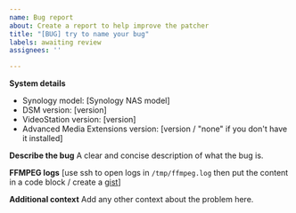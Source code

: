 ```yaml
---
name: Bug report
about: Create a report to help improve the patcher
title: "[BUG] try to name your bug"
labels: awaiting review
assignees: ''

---
```


**System details**
- Synology model: [Synology NAS model]
- DSM version: [version]
- VideoStation version: [version]
- Advanced Media Extensions version: [version / "none" if you don't have it installed]

**Describe the bug**
A clear and concise description of what the bug is.

**FFMPEG logs**
[use ssh to open logs in `/tmp/ffmpeg.log` then put the content in a code block / create a [gist](https://gist.github.com/)]

**Additional context**
Add any other context about the problem here.
